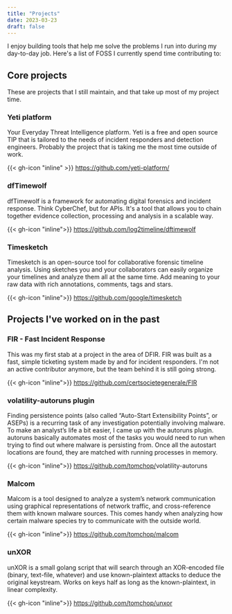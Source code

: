 ```yaml
---
title: "Projects"
date: 2023-03-23
draft: false
---
```


I enjoy building tools that help me solve the problems I run into during my
day-to-day job. Here's a list of FOSS I currently spend time contributing to:

## Core projects

These are projects that I still maintain, and that take up most of my project
time.

### Yeti platform

Your Everyday Threat Intelligence platform. Yeti is a free and open source TIP
that is tailored to the needs of incident responders and detection engineers.
Probably the project that is taking me the most time outside of work.

{{< gh-icon "inline" >}} <https://github.com/yeti-platform/>


### dfTimewolf

dfTimewolf is a framework for automating digital forensics and incident
response. Think CyberChef, but for APIs. It's a tool that allows you to chain
together evidence collection, processing and analysis in a scalable way.

{{< gh-icon "inline">}} <https://github.com/log2timeline/dftimewolf>

### Timesketch

Timesketch is an open-source tool for collaborative forensic timeline analysis.
Using sketches you and your collaborators can easily organize your timelines and
analyze them all at the same time. Add meaning to your raw data with rich
annotations, comments, tags and stars.

{{< gh-icon "inline">}} <https://github.com/google/timesketch>

## Projects I've worked on in the past

### FIR - Fast Incident Response

This was my first stab at a project in the area of DFIR. FIR was built as a
fast, simple ticketing system made by and for incident responders. I'm not an
active contributor anymore, but the team behind it is still going strong.

{{< gh-icon "inline">}} <https://github.com/certsocietegenerale/FIR>

### volatility-autoruns plugin

Finding persistence points (also called “Auto-Start Extensibility Points”, or
ASEPs) is a recurring task of any investigation potentially involving malware.
To make an analyst’s life a bit easier, I came up with the autoruns plugin.
autoruns basically automates most of the tasks you would need to run when trying
to find out where malware is persisting from. Once all the autostart locations
are found, they are matched with running processes in memory.

{{< gh-icon "inline">}} <https://github.com/tomchop/>volatility-autoruns

### Malcom

Malcom is a tool designed to analyze a system’s network communication using
graphical representations of network traffic, and cross-reference them with
known malware sources. This comes handy when analyzing how certain malware
species try to communicate with the outside world.

{{< gh-icon "inline">}} <https://github.com/tomchop/malcom>

### unXOR

unXOR is a small golang script that will search through an XOR-encoded file
(binary, text-file, whatever) and use known-plaintext attacks to deduce the
original keystream. Works on keys half as long as the known-plaintext, in linear
complexity.

{{< gh-icon "inline">}} <https://github.com/tomchop/unxor>
